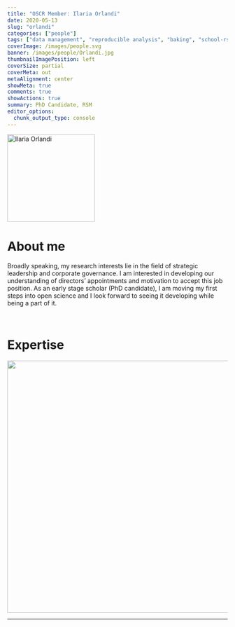 ```yaml
---
title: "OSCR Member: Ilaria Orlandi"
date: 2020-05-13
slug: "orlandi"
categories: ["people"]
tags: ["data management", "reproducible analysis", "baking", "school-rsm"] # top 3 categories + unique + school
coverImage: /images/people.svg
banner: /images/people/Orlandi.jpg
thumbnailImagePosition: left
coverSize: partial
coverMeta: out
metaAlignment: center
showMeta: true
comments: true
showActions: true
summary: PhD Candidate, RSM
editor_options: 
  chunk_output_type: console
---
```


<!-- EMAIL -->
<p>
  <a href="mailto:orlandi@rsm.nl">
  <img border="0" alt="Ilaria Orlandi" src="/images/people/Orlandi.jpg" width="200" height="200" align="center">
  </a>
</p>


<p align="center">
<!--  CV-->
  <a href="https://www.erim.eur.nl/people/ilaria-orlandi/" class="fa-solid fa-file" style="color:#000000;">
  </a> 

<!-- TWITTER 
  <a href="" class="fa-brands fa-x-twitter" style="color:#000000;">
  </a>
  -->

<!-- GOOGLE SCHOLAR
  <a href="" class="fa-brands fa-google-scholar" style="color:#000000;">
  </a>
  -->
  
<!-- RESEARCHGATE --> 
  <a href="https://www.researchgate.net/profile/Ilaria_Orlandi" class="fa-brands fa-researchgate" style="color:#000000;">
  </a>
  
<!-- LINKEDIN 
  <a href="" class="fa-brands fa-linkedin" style="color:#000000;">
  </a> -->  
  
  <!-- ORCID -->
  <a href="https://orcid.org/0000-0002-8930-4419" class="fa-brands fa-orcid" style="color:#000000;">
  </a> 

<!-- PERSONAL WEBSITE 
  <a href="" class="fa-solid fa-link" style="color:#000000;">
  </a> -->

<!-- GITHUB 
  <a href="" class="fa-brands fa-github" style="color:#000000;"> 
  </a> -->
</p>

# About me

Broadly speaking, my research interests lie in the field of strategic leadership and corporate governance. I am interested in developing our understanding of directors’ appointments and motivation to accept this job position. As an early stage scholar (PhD candidate), I am moving my first steps into open science and I look forward to seeing it developing while being a part of it.


<BR>

# Expertise

<img src="{{< blogdown/postref >}}index_files/figure-html/radarPlot-1.png" width="576" />

***


